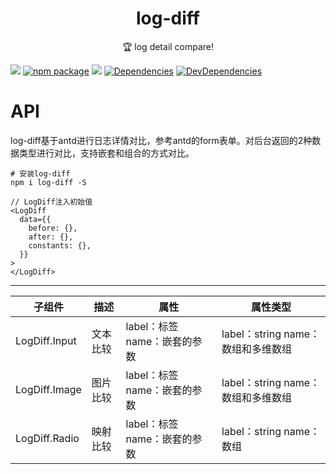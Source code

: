 
<h1 align="center">log-diff</h1>

<div align="center">

🏆 log detail compare!

</div>

[![](https://img.shields.io/npm/dw/log-diff.svg)](https://www.npmjs.com/package/log-diff) [![npm package](https://img.shields.io/npm/v/log-diff.svg?style=flat-square?style=flat-square)](https://www.npmjs.com/package/log-diff) [![](https://img.shields.io/github/issues/fridaydream/log-diff.svg)](https://github.com/fridaydream/log-diff/issues) [![Dependencies](https://img.shields.io/david/fridaydream/log-diff.svg?style=flat-square)](https://david-dm.org/fridaydream/log-diff) [![DevDependencies](https://img.shields.io/david/dev/fridaydream/log-diff.svg?style=flat-square)](https://david-dm.org/fridaydream/log-diff?type=dev)


# API

log-diff基于antd进行日志详情对比，参考antd的form表单。对后台返回的2种数据类型进行对比，支持嵌套和组合的方式对比。

```
# 安装log-diff
npm i log-diff -S
```

```tsx | pure
// LogDiff注入初始值
<LogDiff
  data={{
    before: {},
    after: {},
    constants: {},
  }}
>
</LogDiff>
```

---

| 子组件 | 描述 | 属性 | 属性类型 |
| --- | --- | --- | --- |
| LogDiff.Input | 文本比较 | label：标签 name：嵌套的参数 | label：string name：数组和多维数组 |
| LogDiff.Image | 图片比较 | label：标签 name：嵌套的参数 | label：string name：数组和多维数组 |
| LogDiff.Radio | 映射比较 | label：标签 name：嵌套的参数 | label：string name：数组 |

